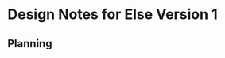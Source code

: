 Design Notes for Else Version 1
================================================================================


Planning
--------------------------------------------------------------------------------

